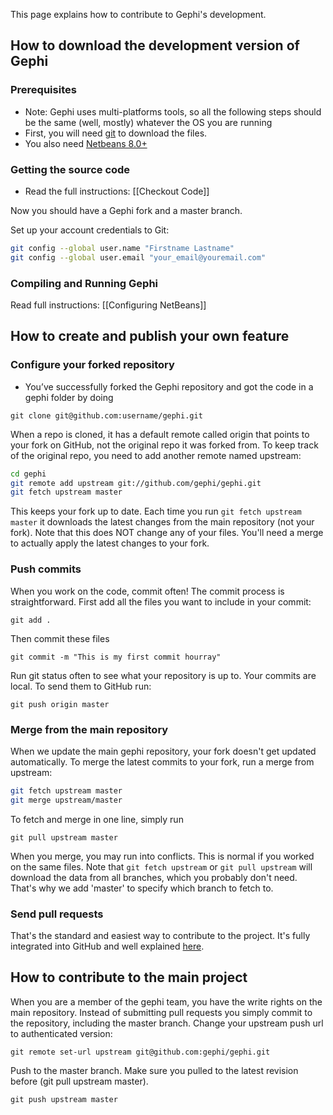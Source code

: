 This page explains how to contribute to Gephi's development.

## How to download the development version of Gephi

### Prerequisites

- Note: Gephi uses multi-platforms tools, so all the following steps should be the same (well, mostly) whatever the OS you are running
- First, you will need [git](http://git-scm.com/download) to download the files.
- You also need [Netbeans 8.0+](http://netbeans.org/)

### Getting the source code

- Read the full instructions: [[Checkout Code]]

Now you should have a Gephi fork and a master branch.

Set up your account credentials to Git:
```sh
git config --global user.name "Firstname Lastname"
git config --global user.email "your_email@youremail.com"
```

### Compiling and Running Gephi

Read full instructions: [[Configuring NetBeans]]

## How to create and publish your own feature

### Configure your forked repository

- You’ve successfully forked the Gephi repository and got the code in a gephi folder by doing

``git clone git@github.com:username/gephi.git``

When a repo is cloned, it has a default remote called origin that points to your fork on GitHub, not the original repo it was forked from. To keep track of the original repo, you need to add another remote named upstream:

```sh
cd gephi
git remote add upstream git://github.com/gephi/gephi.git
git fetch upstream master
```

This keeps your fork up to date. Each time you run ``git fetch upstream master`` it downloads the latest changes from the main repository (not your fork). Note that this does NOT change any of your files. You'll need a merge to actually apply the latest changes to your fork.

### Push commits

When you work on the code, commit often!
The commit process is straightforward. First add all the files you want to include in your commit:

``git add .``

Then commit these files

``git commit -m "This is my first commit hourray"``

Run git status often to see what your repository is up to.
Your commits are local. To send them to GitHub run:

``git push origin master``

### Merge from the main repository

When we update the main gephi repository, your fork doesn't get updated automatically. To merge the latest commits to your fork, run a merge from upstream:

```sh
git fetch upstream master
git merge upstream/master
```

To fetch and merge in one line, simply run

``git pull upstream master``

When you merge, you may run into conflicts. This is normal if you worked on the same files.
Note that ``git fetch upstream`` or ``git pull upstream`` will download the data from all branches, which you probably don't need. That's why we add 'master' to specify which branch to fetch to.

### Send pull requests

That's the standard and easiest way to contribute to the project. It's fully integrated into GitHub and well explained [here](http://help.github.com/send-pull-requests/).

## How to contribute to the main project

When you are a member of the gephi team, you have the write rights on the main repository. Instead of submitting pull requests you simply commit to the repository, including the master branch.
Change your upstream push url to authenticated version:

``git remote set-url upstream git@github.com:gephi/gephi.git``

Push to the master branch. Make sure you pulled to the latest revision before (git pull upstream master).

``git push upstream master``